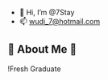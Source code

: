 - 👋 Hi, I’m @7Stay
- 📫 wudi_7@hotmail.com

## 👻 About Me 👻
!Fresh Graduate <br/>


<!---
7Stay/7Stay is a ✨ special ✨ repository because its `README.md` (this file) appears on your GitHub profile.
You can click the Preview link to take a look at your changes.
--->
